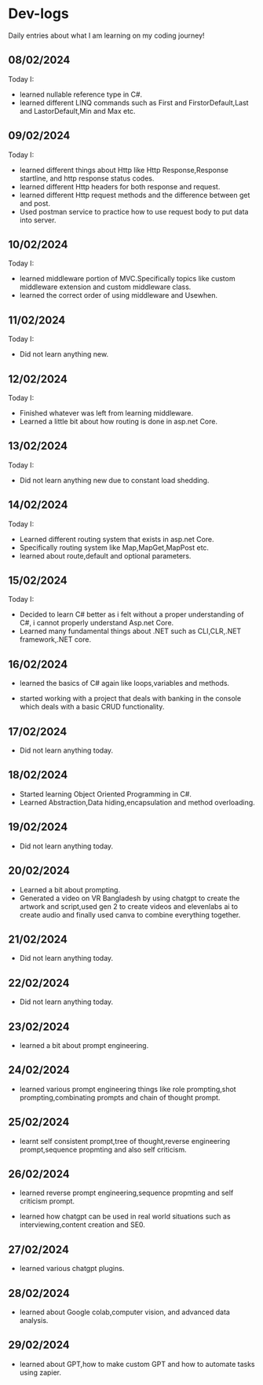 # Dev-logs

Daily entries about what I am learning on my coding journey!

<h2>08/02/2024</h2>

Today I:

- learned nullable reference type in C#.
- learned different LINQ commands such as First and FirstorDefault,Last and LastorDefault,Min and Max etc.

<h2>09/02/2024</h2>

Today I:

- learned different things about Http like Http Response,Response startline, and http response status codes.
- learned different Http headers for both response and request.
- learned different Http request methods and the difference between get and post.
- Used postman service to practice how to use request body to put data into server.

<h2>10/02/2024</h2>

Today I:

- learned middleware portion of MVC.Specifically topics like custom middleware extension and custom middleware class.
- learned the correct order of using middleware and Usewhen.

<h2>11/02/2024</h2>

Today I:

- Did not learn anything new.

<h2>12/02/2024</h2>

Today I:

- Finished whatever was left from learning middleware.
- Learned a little bit about how routing is done in asp.net Core.

<h2>13/02/2024</h2>

Today I:

- Did not learn anything new due to constant load shedding.

<h2>14/02/2024</h2>

Today I:

- Learned different routing system that exists in asp.net Core.
- Specifically routing system like Map,MapGet,MapPost etc.
- learned about route,default and optional parameters.

<h2>15/02/2024</h2>

Today I:

- Decided to learn C# better as i felt without a proper understanding of C#, i cannot properly understand Asp.net Core.
- Learned many fundamental things about .NET such as CLI,CLR,.NET framework,.NET core.

<h2>16/02/2024</h2>

- learned the basics of C# again like loops,variables and methods.

- started working with a project that deals with banking in the console which deals with a basic CRUD functionality.

<h2>17/02/2024</h2>

- Did not learn anything today.

<h2>18/02/2024</h2>

- Started learning Object Oriented Programming in C#.
- Learned Abstraction,Data hiding,encapsulation and method overloading.

<h2>19/02/2024</h2>

- Did not learn anything today.

<h2>20/02/2024</h2>

- Learned a bit about prompting.
- Generated a video on VR Bangladesh by using chatgpt to create the artwork and script,used gen 2 to create videos and elevenlabs ai to create audio and finally used canva to combine everything together.

<h2>21/02/2024</h2>

- Did not learn anything today.

<h2>22/02/2024</h2>

- Did not learn anything today.

<h2>23/02/2024</h2>

- learned a bit about prompt engineering.

<h2>24/02/2024</h2>

- learned various prompt engineering things like role prompting,shot prompting,combinating prompts and chain of thought prompt.

<h2>25/02/2024</h2>

- learnt self consistent prompt,tree of thought,reverse engineering prompt,sequence propmting and also self criticism.

<h2>26/02/2024</h2>

- learned reverse prompt engineering,sequence propmting and self criticism prompt.

- learned how chatgpt can be used in real world situations such as interviewing,content creation and SE0.

<h2>27/02/2024</h2>

- learned various chatgpt plugins.

<h2>28/02/2024</h2>

- learned about Google colab,computer vision, and advanced data analysis.

<h2>29/02/2024</h2>

- learned about GPT,how to make custom GPT and how to automate tasks using zapier.
